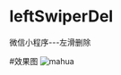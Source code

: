 # leftSwiperDel
微信小程序---左滑删除

#效果图
![mahua](http://a3767c8e05b9af00df2d.b0.upaiyun.com/apicloud/05e36d4e5e46fddf6a8e42e47ba99d35.gif)
